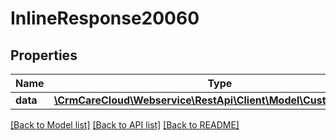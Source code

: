# InlineResponse20060

## Properties
Name | Type | Description | Notes
------------ | ------------- | ------------- | -------------
**data** | [**\CrmCareCloud\Webservice\RestApi\Client\Model\CustomerSource**](CustomerSource.md) |  | [optional] 

[[Back to Model list]](../../README.md#documentation-for-models) [[Back to API list]](../../README.md#documentation-for-api-endpoints) [[Back to README]](../../README.md)

